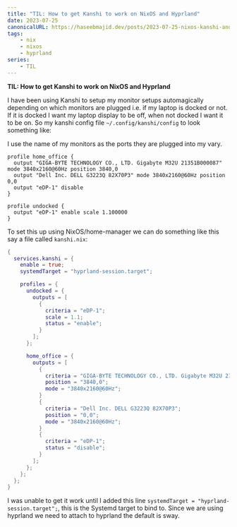 ```yaml
---
title: "TIL: How to get Kanshi to work on NixOS and Hyprland"
date: 2023-07-25
canonicalURL: https://haseebmajid.dev/posts/2023-07-25-nixos-kanshi-and-hyprland
tags:
    - nix
    - nixos
    - hyprland
series:
    - TIL
---
```


**TIL: How to get Kanshi to work on NixOS and Hyprland**

I have been using Kanshi to setup my monitor setups automagically depending on which monitors are plugged
i.e. if my laptop is docked or not. If it is docked I want my laptop display to be off, when not docked I want
it to be on. So my kanshi config file `~/.config/kanshi/config` to look something like:

I use the name of my monitors as the ports they are plugged into my vary.

```
profile home_office {
  output "GIGA-BYTE TECHNOLOGY CO., LTD. Gigabyte M32U 21351B000087" mode 3840x2160@60Hz position 3840,0
  output "Dell Inc. DELL G3223Q 82X70P3" mode 3840x2160@60Hz position 0,0
  output "eDP-1" disable
}

profile undocked {
  output "eDP-1" enable scale 1.100000
}
```

To set this up using NixOS/home-manager we can do something like this say a file called `kanshi.nix`:

```nix
{
  services.kanshi = {
    enable = true;
    systemdTarget = "hyprland-session.target";

    profiles = {
      undocked = {
        outputs = [
          {
            criteria = "eDP-1";
            scale = 1.1;
            status = "enable";
          }
        ];
      };

      home_office = {
        outputs = [
          {
            criteria = "GIGA-BYTE TECHNOLOGY CO., LTD. Gigabyte M32U 21351B000087";
            position = "3840,0";
            mode = "3840x2160@60Hz";
          }
          {
            criteria = "Dell Inc. DELL G3223Q 82X70P3";
            position = "0,0";
            mode = "3840x2160@60Hz";
          }
          {
            criteria = "eDP-1";
            status = "disable";
          }
        ];
      };
    };
  };
}
```

I was unable to get it work until I added this line `systemdTarget = "hyprland-session.target";`, this is the
Systemd target to bind to. Since we are using hyprland we need to attach to hyprland the default is sway.
